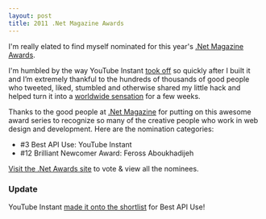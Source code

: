 ```yaml
---
layout: post
title: 2011 .Net Magazine Awards
---
```


I'm really elated to find myself nominated for this year's [.Net Magazine Awards](http://www.thenetawards.com/).

I'm humbled by the way YouTube Instant [took off](/youtube-instant-media-frenzy/ "YouTube Instant. The last two days...") so quickly after I built it and I’m extremely thankful to the hundreds of thousands of good people who tweeted, liked, stumbled and otherwise shared my little hack and helped turn it into a [worldwide sensation](/youtube-instant-around-the-world/ "YouTube Instant Around the World") for a few weeks.

Thanks to the good people at [.Net Magazine](http://www.netmagazine.com/) for putting on this awesome award series to recognize so many of the creative people who work in web design and development. Here are the nomination categories:

- \#3 Best API Use: YouTube Instant
- \#12 Brilliant Newcomer Award: Feross Aboukhadijeh

[Visit the .Net Awards site](http://www.thenetawards.com/) to vote & view all the nominees.

### Update

YouTube Instant [made it onto the shortlist](/shortlisted-best-api-use/) for Best API Use!